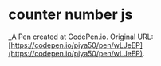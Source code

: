 # counter number js
 _A Pen created at CodePen.io. Original URL: [https://codepen.io/piya50/pen/wLJeEP](https://codepen.io/piya50/pen/wLJeEP).

 